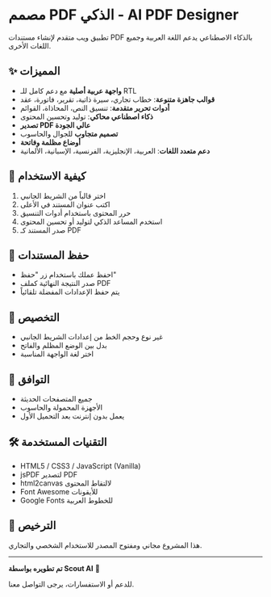 # مصمم PDF الذكي - AI PDF Designer

تطبيق ويب متقدم لإنشاء مستندات PDF بالذكاء الاصطناعي يدعم اللغة العربية وجميع اللغات الأخرى.

## ✨ المميزات

- **واجهة عربية أصلية** مع دعم كامل للـ RTL
- **قوالب جاهزة متنوعة**: خطاب تجاري، سيرة ذاتية، تقرير، فاتورة، عقد
- **أدوات تحرير متقدمة**: تنسيق النص، المحاذاة، القوائم
- **ذكاء اصطناعي محاكي**: توليد وتحسين المحتوى
- **تصدير PDF عالي الجودة**
- **تصميم متجاوب** للجوال والحاسوب
- **أوضاع مظلمة وفاتحة**
- **دعم متعدد اللغات**: العربية، الإنجليزية، الفرنسية، الإسبانية، الألمانية

## 🚀 كيفية الاستخدام

1. اختر قالباً من الشريط الجانبي
2. اكتب عنوان المستند في الأعلى
3. حرر المحتوى باستخدام أدوات التنسيق
4. استخدم المساعد الذكي لتوليد أو تحسين المحتوى
5. صدر المستند كـ PDF

## 💾 حفظ المستندات

- احفظ عملك باستخدام زر "حفظ" 
- صدر النتيجة النهائية كملف PDF
- يتم حفظ الإعدادات المفضلة تلقائياً

## 🎨 التخصيص

- غير نوع وحجم الخط من إعدادات الشريط الجانبي
- بدل بين الوضع المظلم والفاتح
- اختر لغة الواجهة المناسبة

## 📱 التوافق

- جميع المتصفحات الحديثة
- الأجهزة المحمولة والحاسوب
- يعمل بدون إنترنت بعد التحميل الأول

## 🛠 التقنيات المستخدمة

- HTML5 / CSS3 / JavaScript (Vanilla)
- jsPDF لتصدير PDF
- html2canvas لالتقاط المحتوى
- Font Awesome للأيقونات
- Google Fonts للخطوط العربية

## 📄 الترخيص

هذا المشروع مجاني ومفتوح المصدر للاستخدام الشخصي والتجاري.

---

**تم تطويره بواسطة Scout AI** 🤖

للدعم أو الاستفسارات، يرجى التواصل معنا.